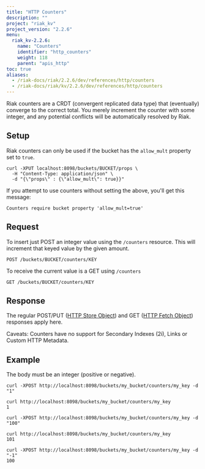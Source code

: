```yaml
---
title: "HTTP Counters"
description: ""
project: "riak_kv"
project_version: "2.2.6"
menu:
  riak_kv-2.2.6:
    name: "Counters"
    identifier: "http_counters"
    weight: 118
    parent: "apis_http"
toc: true
aliases:
  - /riak-docs/riak/2.2.6/dev/references/http/counters
  - /riak-docs/riak/kv/2.2.6/dev/references/http/counters
---
```


Riak counters are a CRDT (convergent replicated data type) that (eventually)
converge to the correct total. You merely increment the counter with some
integer, and any potential conflicts will be automatically resolved by Riak.

## Setup

Riak counters can only be used if the bucket has the `allow_mult` property
set to `true`.

```
curl -XPUT localhost:8098/buckets/BUCKET/props \
  -H "Content-Type: application/json" \
  -d "{\"props\" : {\"allow_mult\": true}}"
```

If you attempt to use counters without setting the above, you'll get this
message:

```
Counters require bucket property 'allow_mult=true'
```

## Request

To insert just POST an integer value using the `/counters` resource. This will
increment that keyed value by the given amount.

```
POST /buckets/BUCKET/counters/KEY
```

To receive the current value is a GET using `/counters`

```
GET /buckets/BUCKET/counters/KEY
```

## Response

The regular POST/PUT ([HTTP Store Object]({{<baseurl>}}riak/kv/2.2.6/developing/api/http/store-object)) and GET ([HTTP Fetch Object]({{<baseurl>}}riak/kv/2.2.6/developing/api/http/fetch-object)) responses apply here.

Caveats: Counters have no support for Secondary Indexes (2i), Links or Custom HTTP Metadata.

## Example

The body must be an integer (positive or negative).

```
curl -XPOST http://localhost:8098/buckets/my_bucket/counters/my_key -d "1"

curl http://localhost:8098/buckets/my_bucket/counters/my_key
1

curl -XPOST http://localhost:8098/buckets/my_bucket/counters/my_key -d "100"

curl http://localhost:8098/buckets/my_bucket/counters/my_key
101

curl -XPOST http://localhost:8098/buckets/my_bucket/counters/my_key -d "-1"
100
```
